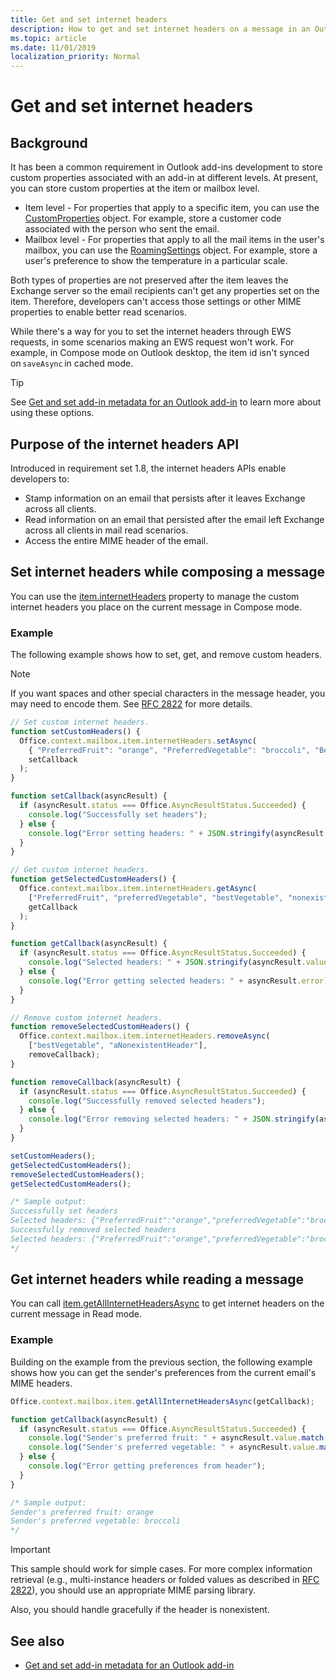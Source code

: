 ```yaml
---
title: Get and set internet headers
description: How to get and set internet headers on a message in an Outlook add-in.
ms.topic: article
ms.date: 11/01/2019
localization_priority: Normal
---
```


# Get and set internet headers

## Background

It has been a common requirement in Outlook add-ins development to store custom properties associated with an add-in at different levels. At present, you can store custom properties at the item or mailbox level.

- Item level - For properties that apply to a specific item, you can use the [CustomProperties](/javascript/api/outlook/office.customproperties) object. For example, store a customer code associated with the person who sent the email.
- Mailbox level - For properties that apply to all the mail items in the user's mailbox, you can use the [RoamingSettings](/javascript/api/outlook/office.roamingsettings) object. For example, store a user's preference to show the temperature in a particular scale.

Both types of properties are not preserved after the item leaves the Exchange server so the email recipients can't get any properties set on the item. Therefore, developers can't access those settings or other MIME properties to enable better read scenarios.

While there's a way for you to set the internet headers through EWS requests, in some scenarios making an EWS request won't work. For example, in Compose mode on Outlook desktop, the item id isn't synced on `saveAsync` in cached mode.

> [!TIP]
> See [Get and set add-in metadata for an Outlook add-in](metadata-for-an-outlook-add-in.md) to learn more about using these options.

## Purpose of the internet headers API

Introduced in requirement set 1.8, the internet headers APIs enable developers to:

- Stamp information on an email that persists after it leaves Exchange across all clients.
- Read information on an email that persisted after the email left Exchange across all clients in mail read scenarios.
- Access the entire MIME header of the email.

## Set internet headers while composing a message

You can use the [item.internetHeaders](/javascript/api/outlook/office.messagecompose#internetheaders) property to manage the custom internet headers you place on the current message in Compose mode.

### Example

The following example shows how to set, get, and remove custom headers.

> [!NOTE]
> If you want spaces and other special characters in the message header, you may need to encode them. See [RFC 2822](https://tools.ietf.org/html/rfc2822) for more details.

```js
// Set custom internet headers.
function setCustomHeaders() {
  Office.context.mailbox.item.internetHeaders.setAsync(
    { "PreferredFruit": "orange", "PreferredVegetable": "broccoli", "BestVegetable": "spinach" },
    setCallback
  );
}

function setCallback(asyncResult) {
  if (asyncResult.status === Office.AsyncResultStatus.Succeeded) {
    console.log("Successfully set headers");
  } else {
    console.log("Error setting headers: " + JSON.stringify(asyncResult.error));
  }
}

// Get custom internet headers.
function getSelectedCustomHeaders() {
  Office.context.mailbox.item.internetHeaders.getAsync(
    ["PreferredFruit", "preferredVegetable", "bestVegetable", "nonexistentHeader"],
    getCallback
  );
}

function getCallback(asyncResult) {
  if (asyncResult.status === Office.AsyncResultStatus.Succeeded) {
    console.log("Selected headers: " + JSON.stringify(asyncResult.value));
  } else {
    console.log("Error getting selected headers: " + asyncResult.error);
  }
}

// Remove custom internet headers.
function removeSelectedCustomHeaders() {
  Office.context.mailbox.item.internetHeaders.removeAsync(
    ["bestVegetable", "aNonexistentHeader"],
    removeCallback);
}

function removeCallback(asyncResult) {
  if (asyncResult.status === Office.AsyncResultStatus.Succeeded) {
    console.log("Successfully removed selected headers");
  } else {
    console.log("Error removing selected headers: " + JSON.stringify(asyncResult.error));
  }
}

setCustomHeaders();
getSelectedCustomHeaders();
removeSelectedCustomHeaders();
getSelectedCustomHeaders();

/* Sample output:
Successfully set headers
Selected headers: {"PreferredFruit":"orange","preferredVegetable":"broccoli","bestVegetable":"spinach"}
Successfully removed selected headers
Selected headers: {"PreferredFruit":"orange","preferredVegetable":"broccoli"}
*/
```

## Get internet headers while reading a message

You can call [item.getAllInternetHeadersAsync](/javascript/api/outlook/office.messageread#getallinternetheadersasync-options--callback-) to get internet headers on the current message in Read mode.

### Example

Building on the example from the previous section, the following example shows how you can get the sender's preferences from the current email's MIME headers.

```js
Office.context.mailbox.item.getAllInternetHeadersAsync(getCallback);

function getCallback(asyncResult) {
  if (asyncResult.status === Office.AsyncResultStatus.Succeeded) {
    console.log("Sender's preferred fruit: " + asyncResult.value.match(/preferredfruit:.*/gim)[0].slice(16));
    console.log("Sender's preferred vegetable: " + asyncResult.value.match(/preferredvegetable:.*/gim)[0].slice(20));
  } else {
    console.log("Error getting preferences from header");
  }
}

/* Sample output:
Sender's preferred fruit: orange
Sender's preferred vegetable: broccoli
*/
```

> [!IMPORTANT]
> This sample should work for simple cases. For more complex information retrieval (e.g., multi-instance headers or folded values as described in [RFC 2822](https://tools.ietf.org/html/rfc2822)), you should use an appropriate MIME parsing library.
>
> Also, you should handle gracefully if the header is nonexistent.

## See also

- [Get and set add-in metadata for an Outlook add-in](metadata-for-an-outlook-add-in.md)